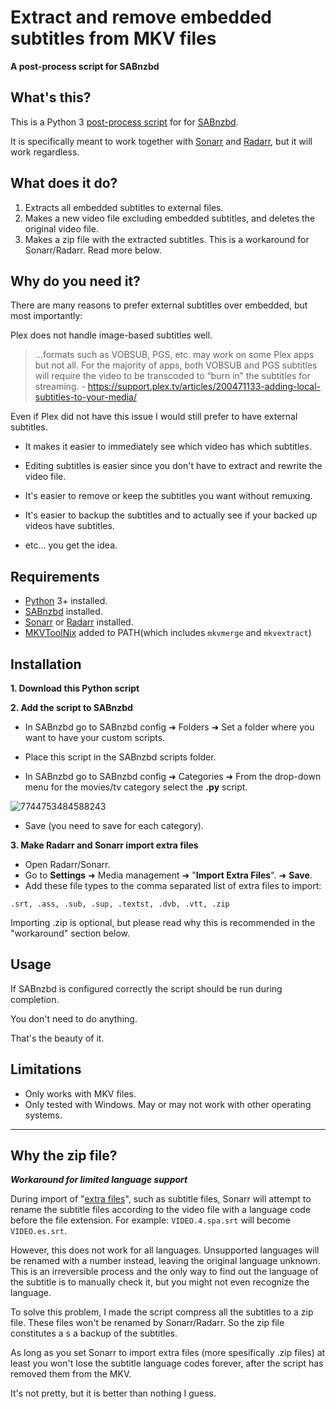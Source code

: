 # Extract and remove embedded subtitles from MKV files



**A post-process script for SABnzbd**



## What's this?

This is a Python 3 [post-process script](https://sabnzbd.org/wiki/scripts/post-processing-scripts) for for [SABnzbd](https://sabnzbd.org/).

It is specifically meant to work together with [Sonarr](sonarr.tv/) and [Radarr](https://radarr.video/), but it will work regardless.



## What does it do?

1. Extracts all embedded subtitles to external files.
2. Makes a new video file excluding embedded subtitles, and deletes the original video file.
3. Makes a zip file with the extracted subtitles. This is a workaround for Sonarr/Radarr. Read more below.



## Why do you need it?

There are many reasons to prefer external subtitles over embedded, but most importantly:

Plex does not handle image-based subtitles well. 

> ...formats such as VOBSUB, PGS, etc. may work on some Plex apps but not  all. For the majority of apps, both VOBSUB and PGS subtitles will  require the video to be transcoded to “burn in” the subtitles for  streaming. - https://support.plex.tv/articles/200471133-adding-local-subtitles-to-your-media/

Even if Plex did not have this issue I would still prefer to have external subtitles.

- It makes it easier to immediately see which video has which subtitles.

- Editing subtitles is easier since you don't have to extract and rewrite the video file.
- It's easier to remove or keep the subtitles you want without remuxing.
- It's easier to backup the subtitles and to actually see if your backed up videos have subtitles.
- etc... you get the idea.



## Requirements

- [Python](http://python.org/) 3+ installed.
- [SABnzbd](https://sabnzbd.org/) installed.
- [Sonarr](https://sonarr.tv/) or [Radarr](https://radarr.video/) installed.
- [MKVToolNix](https://mkvtoolnix.download/downloads.html#windows) added to PATH(which includes `mkvmerge` and `mkvextract`)



## Installation

**1. Download this Python script**

**2. Add the script to SABnzbd** 

- In SABnzbd go to SABnzbd config ➜ Folders ➜ Set a folder where you want to have your custom scripts.

- Place this script in the SABnzbd scripts folder.
- In SABnzbd go to SABnzbd config ➜ Categories ➜ From the drop-down menu for the movies/tv category select the **.py** script.

![7744753484588243](https://user-images.githubusercontent.com/49068170/197953208-427d7177-cca0-44a8-906f-3e4009ca7e92.png)

- Save (you need to save for each category).

**3. Make Radarr and Sonarr import extra files**

- Open Radarr/Sonarr.
- Go to **Settings** ➜ Media management ➜ "**Import Extra Files**". ➜ **Save**.
- Add these file types to the comma separated list of extra files to import:

```
.srt, .ass, .sub, .sup, .textst, .dvb, .vtt, .zip
```

Importing .zip is optional, but please read why this is recommended in the "workaround" section below.



 ## Usage

If SABnzbd is configured correctly the script should be run during completion.

You don't need to do anything.

That's the beauty of it.



## Limitations

- Only works with MKV files.
- Only tested with Windows. May or may not work with other operating systems.



___



## Why the zip file?

***Workaround for limited language support***

During import of "[extra files](https://wiki.servarr.com/en/sonarr/settings)", such as subtitle files, Sonarr will attempt to rename the subtitle files according to the video file with a language code before the file extension. For example: `VIDEO.4.spa.srt` will become `VIDEO.es.srt`.

However, this does not work for all languages. Unsupported languages will be renamed with a number instead, leaving the original language unknown. This is an irreversible process and the only way to find out the language of the subtitle is to manually check it, but you might not even recognize the language.

To solve this problem, I made the script compress all the subtitles to a zip file. These files won't be renamed by Sonarr/Radarr. So the zip file constitutes a s a backup of the subtitles. 

As long as you set Sonarr to import extra files (more spesifically .zip files) at least you won't lose the subtitle language codes forever, after the script has removed them from the MKV.

It's not pretty, but it is better than nothing I guess.
